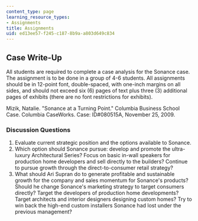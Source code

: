 ```yaml
---
content_type: page
learning_resource_types:
- Assignments
title: Assignments
uid: ed13ee57-f245-c187-8b9a-a803d649c834
---
```


Case Write-Up
-------------

All students are required to complete a case analysis for the Sonance case. The assignment is to be done in a group of 4-6 students. All assignments should be in 12-point font, double-spaced, with one-inch margins on all sides, and should not exceed six (6) pages of text plus three (3) additional pages of exhibits (there are no font restrictions for exhibits).

Mizik, Natalie. "Sonance at a Turning Point." Columbia Business School Case. Columbia CaseWorks. Case: ID#080515A, November 25, 2009.

### Discussion Questions

1.  Evaluate current strategic position and the options available to Sonance.
2.  Which option should Sonance pursue: develop and promote the ultra-luxury Architectural Series? Focus on basic in-wall speakers for production home developers and sell directly to the builders? Continue to pursue growth through the direct-to-consumer retail strategy?
3.  What should Ari Supran do to generate profitable and sustainable growth for the company and sales momentum for Sonance's products? Should he change Sonance's marketing strategy to target consumers directly? Target the developers of production home developments? Target architects and interior designers designing custom homes? Try to win back the high-end custom installers Sonance had lost under the previous management?